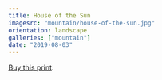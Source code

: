 ```yaml
---
title: House of the Sun
imagesrc: "mountain/house-of-the-sun.jpg"
orientation: landscape
galleries: ["mountain"]
date: "2019-08-03"
---
```


[Buy this print](https://weshargrovephotography.square.site/product/house-of-the-sun/22).

